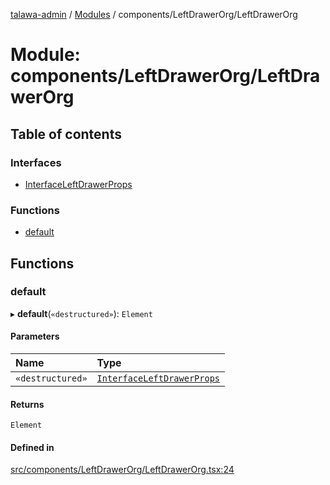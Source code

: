 [talawa-admin](../README.md) / [Modules](../modules.md) / components/LeftDrawerOrg/LeftDrawerOrg

# Module: components/LeftDrawerOrg/LeftDrawerOrg

## Table of contents

### Interfaces

- [InterfaceLeftDrawerProps](../interfaces/components_LeftDrawerOrg_LeftDrawerOrg.InterfaceLeftDrawerProps.md)

### Functions

- [default](components_LeftDrawerOrg_LeftDrawerOrg.md#default)

## Functions

### default

▸ **default**(`«destructured»`): `Element`

#### Parameters

| Name | Type |
| :------ | :------ |
| `«destructured»` | [`InterfaceLeftDrawerProps`](../interfaces/components_LeftDrawerOrg_LeftDrawerOrg.InterfaceLeftDrawerProps.md) |

#### Returns

`Element`

#### Defined in

[src/components/LeftDrawerOrg/LeftDrawerOrg.tsx:24](https://github.com/GlenDsza/talawa-admin/blob/d3cbd1e/src/components/LeftDrawerOrg/LeftDrawerOrg.tsx#L24)

